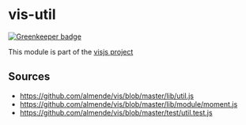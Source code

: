 # vis-util

[![Greenkeeper badge](https://badges.greenkeeper.io/visjs/vis-util.svg)](https://greenkeeper.io/)

This module is part of the [visjs project](https://github.com/visjs)

## Sources

- https://github.com/almende/vis/blob/master/lib/util.js
- https://github.com/almende/vis/blob/master/lib/module/moment.js
- https://github.com/almende/vis/blob/master/test/util.test.js